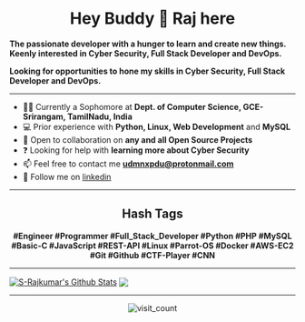 <h1 align="center">Hey Buddy 👋 Raj here</h1>

 **The passionate developer with a hunger to learn and create new things. Keenly interested in Cyber Security, Full Stack Developer and DevOps.**

 **Looking for opportunities to hone my skills in Cyber Security, Full Stack Developer and DevOps.**

<hr />

- 👨‍🎓 Currently a Sophomore at **Dept. of Computer Science, GCE-Srirangam, TamilNadu, India**
- 💻 Prior experience with **Python, Linux, Web Development** and **MySQL**
- 👯 Open to collaboration on **any and all Open Source Projects**
- ❓ Looking for help with **learning more about Cyber Security**
- 📫 Feel free to contact me **udmnxpdu@protonmail.com**
- :link: Follow me on <a href=https://linkedin.com/in/udmnxpdu target="blank">linkedin</a>

<hr />

<h2 align="center">Hash Tags</h2>
<p align="center">
<b>#Engineer #Programmer #Full_Stack_Developer #Python #PHP #MySQL #Basic-C #JavaScript #REST-API #Linux #Parrot-OS #Docker #AWS-EC2 #Git #Github #CTF-Player #CNN </b>
</p>

<hr />

<p>
<a href="https://github.com/s-rajkumar">
<img align="center" alt="S-Rajkumar's Github Stats" src="https://github-readme-stats.codestackr.vercel.app/api?username=s-rajkumar&show_icons=true&hide_border=true&count_private=true&include_all_commits=true&theme=algolia&hide=prs,issues" /></a>

<a href="https://github.com/s-rajkumar">
  <img align="center" src="https://github-readme-stats.anuraghazra1.vercel.app/api/top-langs/?username=s-rajkumar&layout=compact&theme=algolia&card_width=445&hide=html" />
</a>
</p>

<hr />

<p align="center">
<img src="https://profile-counter.glitch.me/s-rajkumar/count.svg" alt="visit_count" />
</p>
